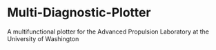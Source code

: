 # Multi-Diagnostic-Plotter
A multifunctional plotter for the Advanced Propulsion Laboratory at the University of Washington
